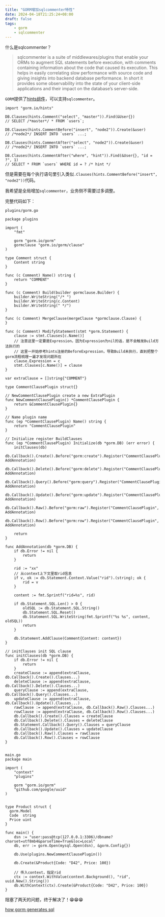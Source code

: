 ```yaml
---
title: "GORM增加sqlcommenter特性"
date: 2024-04-18T21:25:24+08:00
draft: false
tags:
    - gorm
    - sqlcommenter
---
```


什么是sqlcommenter？

> sqlcommenter is a suite of middlewares/plugins that enable your ORMs to augment SQL statements before execution, with comments containing information about the code that caused its execution. This helps in easily correlating slow performance with source code and giving insights into backend database performance. In short it provides some observability into the state of your client-side applications and their impact on the database’s server-side.

`GORM`提供了[hints组件](https://github.com/go-gorm/hints)，可以支持`sqlcommenter`。

```
import "gorm.io/hints"

DB.Clauses(hints.Comment("select", "master")).Find(&User{})
// SELECT /*master*/ * FROM `users`;

DB.Clauses(hints.CommentBefore("insert", "node2")).Create(&user)
// /*node2*/ INSERT INTO `users` ...;

DB.Clauses(hints.CommentAfter("select", "node2")).Create(&user)
// /*node2*/ INSERT INTO `users` ...;

DB.Clauses(hints.CommentAfter("where", "hint")).Find(&User{}, "id = ?", 1)
// SELECT * FROM `users` WHERE id = ? /* hint */
```

但是需要在每个执行语句里引入类似`.Clauses(hints.CommentBefore("insert", "node2"))`代码。

我希望是全局增加`sqlcommenter`，业务侧不需要过多调整。

完整代码如下：

```
plugins/gorm.go

package plugins

import (
	"fmt"

	gorm "gorm.io/gorm"
	gormclause "gorm.io/gorm/clause"
)

type Comment struct {
	Content string
}

func (c Comment) Name() string {
	return "COMMENT"
}

func (c Comment) Build(builder gormclause.Builder) {
	builder.WriteString("/* ")
	builder.WriteString(c.Content)
	builder.WriteString(" */")
}

func (c Comment) MergeClause(mergeClause *gormclause.Clause) {
}

func (c Comment) ModifyStatement(stmt *gorm.Statement) {
	clause := stmt.Clauses[c.Name()]
    // 注意这里一定要是Expression，因为Expression为nil的话，是不会触发Build方法执行的
    // 这里一开始参考hints注册的BeforeExpression，导致Build未执行，直到把整个gorm流程梳理一遍才发现问题所在
	clause.Expression = c
	stmt.Clauses[c.Name()] = clause
}

var extraClause = []string{"COMMENT"}

type CommentClausePlugin struct{}

// NewCommentClausePlugin create a new ExtraPlugin
func NewCommentClausePlugin() *CommentClausePlugin {
	return &CommentClausePlugin{}
}

// Name plugin name
func (ep *CommentClausePlugin) Name() string {
	return "CommentClausePlugin"
}

// Initialize register BuildClauses
func (ep *CommentClausePlugin) Initialize(db *gorm.DB) (err error) {
	initClauses(db)
	db.Callback().Create().Before("gorm:create").Register("CommentClausePlugin", AddAnnotation)
	db.Callback().Delete().Before("gorm:delete").Register("CommentClausePlugin", AddAnnotation)
	db.Callback().Query().Before("gorm:query").Register("CommentClausePlugin", AddAnnotation)
	db.Callback().Update().Before("gorm:update").Register("CommentClausePlugin", AddAnnotation)
	db.Callback().Raw().Before("gorm:raw").Register("CommentClausePlugin", AddAnnotation)
	db.Callback().Row().Before("gorm:row").Register("CommentClausePlugin", AddAnnotation)

	return
}

func AddAnnotation(db *gorm.DB) {
	if db.Error != nil {
		return
	}

	rid := "xx"
	// 从context上下文里取rid信息
	if v, ok := db.Statement.Context.Value("rid").(string); ok {
		rid = v
	}

	content := fmt.Sprintf("rid=%s", rid)

	if db.Statement.SQL.Len() > 0 {
		oldSQL := db.Statement.SQL.String()
		db.Statement.SQL.Reset()
		db.Statement.SQL.WriteString(fmt.Sprintf("%s %s", content, oldSQL))
		return
	}

	db.Statement.AddClause(Comment{Content: content})
}

// initClauses init SQL clause
func initClauses(db *gorm.DB) {
	if db.Error != nil {
		return
	}
	createClause := append(extraClause, db.Callback().Create().Clauses...)
	deleteClause := append(extraClause, db.Callback().Delete().Clauses...)
	queryClause := append(extraClause, db.Callback().Query().Clauses...)
	updateClause := append(extraClause, db.Callback().Update().Clauses...)
	rawClause := append(extraClause, db.Callback().Raw().Clauses...)
	rowClause := append(extraClause, db.Callback().Row().Clauses...)
	db.Callback().Create().Clauses = createClause
	db.Callback().Delete().Clauses = deleteClause
	db.Statement.Callback().Query().Clauses = queryClause
	db.Callback().Update().Clauses = updateClause
	db.Callback().Raw().Clauses = rawClause
	db.Callback().Row().Clauses = rowClause
}


main.go
package main

import (
    "context"
    "plugins"

    gorm "gorm.io/gorm"
    "github.com/google/uuid"
)


type Product struct {
  gorm.Model
  Code  string
  Price uint
}

func main() {
    dsn := "user:pass@tcp(127.0.0.1:3306)/dbname?charset=utf8mb4&parseTime=True&loc=Local"
    db, err := gorm.Open(mysql.Open(dsn), &gorm.Config{})

    db.Use(plugins.NewCommentClausePlugin())

    db.Create(&Product{Code: "D42", Price: 100})

    // 传入context，指定rid
    ctx := context.WithValue(context.Background(), "rid", uuid.New().String())
    db.WithContext(ctx).Create(&Product{Code: "D42", Price: 100})
}
```

阻塞了两天的问题，终于解决了！😁😁😁

[how gorm generates sql](https://liudon.com/posts/how-gorm-generates-sql/)
